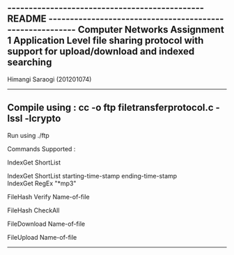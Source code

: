 ----------------------------------------------    README      ---------------------------------------------------------
Computer Networks Assignment 1
Application Level file sharing protocol with support for upload/download and indexed searching
------------------------------------------------------------------------------------------------------
Himangi Saraogi (201201074)

------------------------------------------------------------------------------------------------------
Compile using : cc -o ftp filetransferprotocol.c -lssl -lcrypto
---------------------------------------------------------------------
Run using
./ftp <client portno> <ip of server> <server portno> <protocol>

Commands Supported : 

IndexGet
ShortList

   
IndexGet
ShortList 
starting-time-stamp
ending-time-stamp   
IndexGet
RegEx
"*mp3"  


FileHash
Verify
Name-of-file

FileHash
CheckAll

FileDownload
Name-of-file

FileUpload
Name-of-file

-------------------------------------------------------------------------------------------------------


